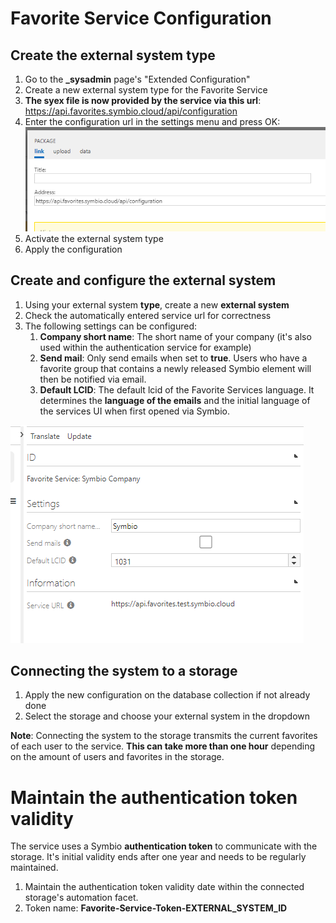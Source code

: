 # Favorite Service Configuration


## Create the external system type

1. Go to the **_sysadmin** page's "Extended Configuration"
2. Create a new external system type for the Favorite Service 
3. **The syex file is now provided by the service via this url**: https://api.favorites.symbio.cloud/api/configuration 
4. Enter the configuration url in the settings menu and press OK: 
![system-type-settings](media/favorite-service-system-type.png)
5. Activate the external system type
6. Apply the configuration 

## Create and configure the external system

1. Using your external system **type**, create a new **external system**
2. Check the automatically entered service url for correctness 
3. The following settings can be configured:
   1. **Company short name**: The short name of your company (it's also used within the authentication service for example) 
   2. **Send mail**: Only send emails when set to **true**. Users who have a favorite group that contains a newly released Symbio element will then be notified via email.
   3. **Default LCID**: The default lcid of the Favorite Services language. It determines the **language of the emails** and the initial language of the services UI when first opened via Symbio.

![system-configuration](media/favorite-service-system-configuration.png)


## Connecting the system to a storage

1. Apply the new configuration on the database collection if not already done
2. Select the storage and choose your external system in the dropdown


**Note**: Connecting the system to the storage transmits the current favorites of each user to the service. **This can take more than one hour** depending on the amount of users and favorites in the storage.

# Maintain the authentication token validity 

The service uses a Symbio **authentication token** to communicate with the storage. It's initial validity ends after one year and needs to be regularly maintained.

1. Maintain the authentication token validity date within the connected storage's automation facet. 
2. Token name: **Favorite-Service-Token-EXTERNAL_SYSTEM_ID** 
